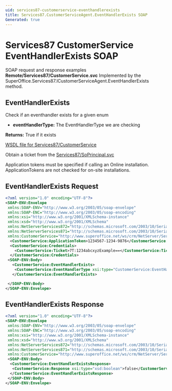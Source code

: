 ```yaml
---
uid: services87-customerservice-eventhandlerexists
title: Services87.CustomerServiceAgent.EventHandlerExists SOAP
Generated: true
---
```


# Services87 CustomerService EventHandlerExists SOAP

SOAP request and response examples **Remote/Services87/CustomerService.svc**
Implemented by the <see cref="M:SuperOffice.Services87.ICustomerServiceAgent.EventHandlerExists">SuperOffice.Services87.ICustomerServiceAgent.EventHandlerExists</see> method.

## EventHandlerExists

Check if an eventhandler exists for a given enum

* **eventHandlerType:** The EventHandlerType we are checking

**Returns:** True if it exists


[WSDL file for Services87/CustomerService](../Services87-CustomerService.md)

Obtain a ticket from the [Services87/SoPrincipal.svc](../SoPrincipal/SoPrincipal.md)

Application tokens must be specified if calling an Online installation. ApplicationTokens are not checked for on-site installations.

## EventHandlerExists Request

```xml
<?xml version="1.0" encoding="UTF-8"?>
<SOAP-ENV:Envelope
 xmlns:SOAP-ENV="http://www.w3.org/2003/05/soap-envelope"
 xmlns:SOAP-ENC="http://www.w3.org/2003/05/soap-encoding"
 xmlns:xsi="http://www.w3.org/2001/XMLSchema-instance"
 xmlns:xsd="http://www.w3.org/2001/XMLSchema"
 xmlns:NetServerServices872="http://schemas.microsoft.com/2003/10/Serialization/Arrays"
 xmlns:NetServerServices871="http://schemas.microsoft.com/2003/10/Serialization/"
 xmlns:CustomerService="http://www.superoffice.net/ws/crm/NetServer/Services87">
  <CustomerService:ApplicationToken>1234567-1234-9876</CustomerService:ApplicationToken>
  <CustomerService:Credentials>
    <CustomerService:Ticket>7T:1234abcxyzExample==</CustomerService:Ticket>
  </CustomerService:Credentials>
 <SOAP-ENV:Body>
   <CustomerService:EventHandlerExists>
    <CustomerService:EventHandlerType xsi:type="CustomerService:EventHandlerType">Unknown</CustomerService:EventHandlerType>
   </CustomerService:EventHandlerExists>

 </SOAP-ENV:Body>
</SOAP-ENV:Envelope>

```


## EventHandlerExists Response

```xml
<?xml version="1.0" encoding="UTF-8"?>
<SOAP-ENV:Envelope
 xmlns:SOAP-ENV="http://www.w3.org/2003/05/soap-envelope"
 xmlns:SOAP-ENC="http://www.w3.org/2003/05/soap-encoding"
 xmlns:xsi="http://www.w3.org/2001/XMLSchema-instance"
 xmlns:xsd="http://www.w3.org/2001/XMLSchema"
 xmlns:NetServerServices872="http://schemas.microsoft.com/2003/10/Serialization/Arrays"
 xmlns:NetServerServices871="http://schemas.microsoft.com/2003/10/Serialization/"
 xmlns:CustomerService="http://www.superoffice.net/ws/crm/NetServer/Services87">
 <SOAP-ENV:Body>
  <CustomerService:EventHandlerExistsResponse>
   <CustomerService:Response xsi:type="xsd:boolean">false</CustomerService:Response>
  </CustomerService:EventHandlerExistsResponse>
 </SOAP-ENV:Body>
</SOAP-ENV:Envelope>

```

